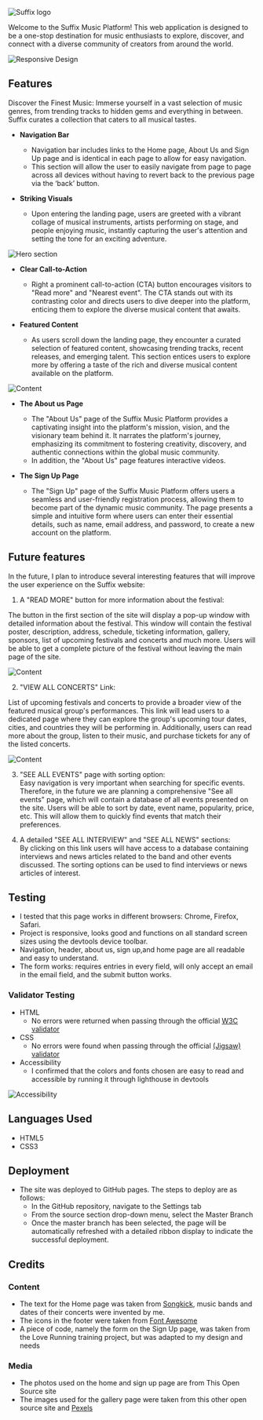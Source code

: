 ![Suffix logo](images/Group-13.png)

Welcome to the Suffix Music Platform! This web application is designed to be a one-stop destination for music enthusiasts to explore, discover, and connect with a diverse community of creators from around the world.

![Responsive Design](images/responsive-website.png)
## Features 

Discover the Finest Music: Immerse yourself in a vast selection of music genres, from trending tracks to hidden gems and everything in between. Suffix curates a collection that caters to all musical tastes.

- __Navigation Bar__

    - Navigation bar includes links to the Home page, About Us and Sign Up page and is identical in each page to allow for easy navigation. 
    - This section will allow the user to easily navigate from page to page across all devices without having to revert back to the previous page via the ‘back’ button.

- __Striking Visuals__

    - Upon entering the landing page, users are greeted with a vibrant collage of musical instruments, artists performing on stage, and people enjoying music, instantly capturing the user's attention and setting the tone for an exciting adventure.

![Hero section](images/hero-section.png)

- __Clear Call-to-Action__
    - Right a prominent call-to-action (CTA) button encourages visitors to "Read more" and "Nearest event". The CTA stands out with its contrasting color and directs users to dive deeper into the platform, enticing them to explore the diverse musical content that awaits.  

- __Featured Content__

    - As users scroll down the landing page, they encounter a curated selection of featured content, showcasing trending tracks, recent releases, and emerging talent. This section entices users to explore more by offering a taste of the rich and diverse musical content available on the platform.  
    
![Content](images/content.png)

- __The About us Page__

    - The "About Us" page of the Suffix Music Platform provides a captivating insight into the platform's mission, vision, and the visionary team behind it. It narrates the platform's journey, emphasizing its commitment to fostering creativity, discovery, and authentic connections within the global music community. 
    - In addition, the "About Us" page features interactive videos. 

- __The Sign Up Page__

    - The "Sign Up" page of the Suffix Music Platform offers users a seamless and user-friendly registration process, allowing them to become part of the dynamic music community. The page presents a simple and intuitive form where users can enter their essential details, such as name, email address, and password, to create a new account on the platform.

## Future features
In the future, I plan to introduce several interesting features that will improve the user experience on the Suffix website:
1. A "READ MORE" button for more information about the festival:  

The button in the first section of the site will display a pop-up window with detailed information about the festival. This window will contain the festival poster, description, address, schedule, ticketing information, gallery, sponsors, list of upcoming festivals and concerts and much more. Users will be able to get a complete picture of the festival without leaving the main page of the site.

![Content](images/read-more-btn.png)

2. "VIEW ALL CONCERTS" Link:  


List of upcoming festivals and concerts to provide a broader view of the featured musical group's performances. This link will lead users to a dedicated page where they can explore the group's upcoming tour dates, cities, and countries they will be performing in. Additionally, users can read more about the group, listen to their music, and purchase tickets for any of the listed concerts.

![Content](images/view-concerts-link.png)

3. "SEE ALL EVENTS" page with sorting option:  
Easy navigation is very important when searching for specific events. Therefore, in the future we are planning a comprehensive "See all events" page, which will contain a database of all events presented on the site. Users will be able to sort by date, event name, popularity, price, etc. This will allow them to quickly find events that match their preferences.  

4. A detailed "SEE ALL INTERVIEW" and "SEE ALL NEWS" sections:  
By clicking on this link users will have access to a database containing interviews and news articles related to the band and other events discussed. The sorting options can be used to find interviews or news articles of interest.


## Testing 

- I tested that this page works in different browsers: Chrome, Firefox, Safari.
- Project is responsive, looks good and functions on all standard screen sizes using the devtools device toolbar.
- Navigation, header, about us, sign up,and home page are all readable and easy to understand.
- The form works: requires entries in every field, will only accept an email in the email field, and the submit button works.

### Validator Testing 

- HTML
  - No errors were returned when passing through the official [W3C validator](https://validator.w3.org/nu/?doc=https%3A%2F%2Fcode-institute-org.github.io%2Flove-running-2.0%2Findex.html)
- CSS
  - No errors were found when passing through the official [(Jigsaw) validator](https://jigsaw.w3.org/css-validator/validator?uri=https%3A%2F%2Fvalidator.w3.org%2Fnu%2F%3Fdoc%3Dhttps%253A%252F%252Fcode-institute-org.github.io%252Flove-running-2.0%252Findex.html&profile=css3svg&usermedium=all&warning=1&vextwarning=&lang=en#css)
- Accessibility
    - I confirmed that the colors and fonts chosen are easy to read and accessible by running it through lighthouse in devtools  

![Accessibility](images/lighthouse-dekstop.png)


## Languages Used

- HTML5
- CSS3


## Deployment 

- The site was deployed to GitHub pages. The steps to deploy are as follows: 
  - In the GitHub repository, navigate to the Settings tab 
  - From the source section drop-down menu, select the Master Branch
  - Once the master branch has been selected, the page will be automatically refreshed with a detailed ribbon display to indicate the successful deployment. 

## Credits 

### Content 

- The text for the Home page was taken from [Songkick](https://www.songkick.com/festivals/countries/ie), music bands and dates of their concerts were invented by me.
- The icons in the footer were taken from [Font Awesome](https://fontawesome.com/)
- A piece of code, namely the form on the Sign Up page, was taken from the Love Running training project, but was adapted to my design and needs

### Media

- The photos used on the home and sign up page are from This Open Source site
- The images used for the gallery page were taken from this other open source site and [Pexels](https://www.pexels.com/)


